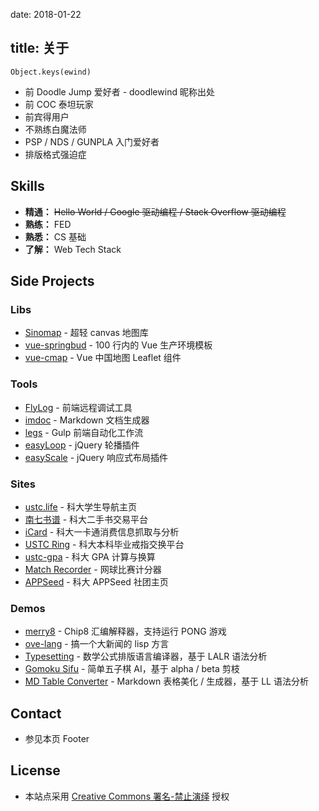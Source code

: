 date: 2018-01-22

title: 关于
---

`Object.keys(ewind)`

* 前 Doodle Jump 爱好者 - doodlewind 昵称出处
* 前 COC 泰坦玩家
* 前宾得用户
* 不熟练白魔法师
* PSP / NDS / GUNPLA 入门爱好者
* 排版格式强迫症


## Skills
* **精通：** <del>Hello World / Google 驱动编程 / Stack Overflow 驱动编程</del>
* **熟练：** FED
* **熟悉：** CS 基础
* **了解：** Web Tech Stack


## Side Projects

### Libs
* [Sinomap](http://sinomap.ewind.us) - 超轻 canvas 地图库
* [vue-springbud](https://github.com/doodlewind/vue-springbud) - 100 行内的 Vue 生产环境模板
* [vue-cmap](https://github.com/doodlewind/vue-cmap) - Vue 中国地图 Leaflet 组件

### Tools
* [FlyLog](https://github.com/doodlewind/flylog) -  前端远程调试工具
* [imdoc](https://github.com/doodlewind/imdoc) - Markdown 文档生成器
* [legs](https://github.com/doodlewind/legs) -  Gulp 前端自动化工作流
* [easyLoop](https://github.com/doodlewind/easyLoop) - jQuery 轮播插件
* [easyScale](https://github.com/doodlewind/easyScale) - jQuery 响应式布局插件

### Sites
* [ustc.life](http://ustc.life) - 科大学生导航主页
* [南七书谱](http://bookface.ustc.edu.cn) - 科大二手书交易平台
* [iCard](https://github.com/doodlewind/icard-ustc) - 科大一卡通消费信息抓取与分析
* [USTC Ring](https://github.com/doodlewind/ustc-ring) - 科大本科毕业戒指交换平台
* [ustc-gpa](/h5/gpa) - 科大 GPA 计算与换算
* [Match Recorder](/h5/match-recorder) - 网球比赛计分器
* [APPSeed](/h5/appseed/) - 科大 APPSeed 社团主页

### Demos
* [merry8](https://github.com/doodlewind/merry8) - Chip8 汇编解释器，支持运行 PONG 游戏
* [ove-lang](http://ewind.us/h5/ove-lang/demo/) - 搞一个大新闻的 lisp 方言
* [Typesetting](http://t.cn/RcQaMh4) - 数学公式排版语言编译器，基于 LALR 语法分析
* [Gomoku Sifu](/h5/gomoku) - 简单五子棋 AI，基于 alpha / beta 剪枝
* [MD Table Converter](/h5/md-table) - Markdown 表格美化 / 生成器，基于 LL 语法分析


## Contact
* 参见本页 Footer


## License
* 本站点采用 [Creative Commons 署名-禁止演绎](http://creativecommons.org/licenses/by-nd/4.0) 授权

